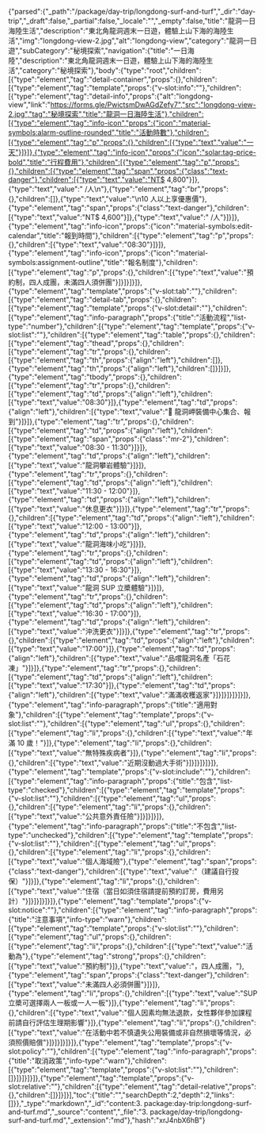 {"parsed":{"_path":"/package/day-trip/longdong-surf-and-turf","_dir":"day-trip","_draft":false,"_partial":false,"_locale":"","_empty":false,"title":"龍洞一日海陸生活","description":"東北角龍洞週末一日遊，體驗上山下海的海陸生活","img":"longdong-view-2.jpg","alt":"longdong-view","category":"龍洞一日遊","subCategory":"秘境探索","navigation":{"title":"一日海陸","description":"東北角龍洞週末一日遊，體驗上山下海的海陸生活","category":"秘境探索"},"body":{"type":"root","children":[{"type":"element","tag":"detail-container","props":{},"children":[{"type":"element","tag":"template","props":{"v-slot:info":""},"children":[{"type":"element","tag":"detail-info","props":{"alt":"longdong-view","link":"https://forms.gle/PwictsmDwAGdZefy7","src":"longdong-view-2.jpg","tag":"秘境探索","title":"龍洞一日海陸生活"},"children":[{"type":"element","tag":"info-icon","props":{"icon":"material-symbols:alarm-outline-rounded","title":"活動時數"},"children":[{"type":"element","tag":"p","props":{},"children":[{"type":"text","value":"一天"}]}]},{"type":"element","tag":"info-icon","props":{"icon":"solar:tag-price-bold","title":"行程費用"},"children":[{"type":"element","tag":"p","props":{},"children":[{"type":"element","tag":"span","props":{"class":"text-danger"},"children":[{"type":"text","value":"NT$ 4,800"}]},{"type":"text","value":" /人\n"},{"type":"element","tag":"br","props":{},"children":[]},{"type":"text","value":"\n10 人以上享優惠價"},{"type":"element","tag":"span","props":{"class":"text-danger"},"children":[{"type":"text","value":"NT$ 4,600"}]},{"type":"text","value":" /人"}]}]},{"type":"element","tag":"info-icon","props":{"icon":"material-symbols:edit-calendar","title":"報到時間"},"children":[{"type":"element","tag":"p","props":{},"children":[{"type":"text","value":"08:30"}]}]},{"type":"element","tag":"info-icon","props":{"icon":"material-symbols:assignment-outline","title":"報名制度"},"children":[{"type":"element","tag":"p","props":{},"children":[{"type":"text","value":"預約制，四人成團，未滿四人須併團"}]}]}]}]},{"type":"element","tag":"template","props":{"v-slot:tab":""},"children":[{"type":"element","tag":"detail-tab","props":{},"children":[{"type":"element","tag":"template","props":{"v-slot:detail":""},"children":[{"type":"element","tag":"info-paragraph","props":{"title":"活動流程","list-type":"number"},"children":[{"type":"element","tag":"template","props":{"v-slot:list":""},"children":[{"type":"element","tag":"table","props":{},"children":[{"type":"element","tag":"thead","props":{},"children":[{"type":"element","tag":"tr","props":{},"children":[{"type":"element","tag":"th","props":{"align":"left"},"children":[]},{"type":"element","tag":"th","props":{"align":"left"},"children":[]}]}]},{"type":"element","tag":"tbody","props":{},"children":[{"type":"element","tag":"tr","props":{},"children":[{"type":"element","tag":"td","props":{"align":"left"},"children":[{"type":"text","value":"08:30"}]},{"type":"element","tag":"td","props":{"align":"left"},"children":[{"type":"text","value":"🚩 龍洞岬裝備中心集合、報到"}]}]},{"type":"element","tag":"tr","props":{},"children":[{"type":"element","tag":"td","props":{"align":"left"},"children":[{"type":"element","tag":"span","props":{"class":"mr-2"},"children":[{"type":"text","value":"08:30 - 11:30"}]}]},{"type":"element","tag":"td","props":{"align":"left"},"children":[{"type":"text","value":"龍洞攀岩體驗"}]}]},{"type":"element","tag":"tr","props":{},"children":[{"type":"element","tag":"td","props":{"align":"left"},"children":[{"type":"text","value":"11:30 - 12:00"}]},{"type":"element","tag":"td","props":{"align":"left"},"children":[{"type":"text","value":"休息更衣"}]}]},{"type":"element","tag":"tr","props":{},"children":[{"type":"element","tag":"td","props":{"align":"left"},"children":[{"type":"text","value":"12:00 - 13:00"}]},{"type":"element","tag":"td","props":{"align":"left"},"children":[{"type":"text","value":"龍洞海味小吃"}]}]},{"type":"element","tag":"tr","props":{},"children":[{"type":"element","tag":"td","props":{"align":"left"},"children":[{"type":"text","value":"13:30 - 16:30"}]},{"type":"element","tag":"td","props":{"align":"left"},"children":[{"type":"text","value":"龍洞 SUP 立槳體驗"}]}]},{"type":"element","tag":"tr","props":{},"children":[{"type":"element","tag":"td","props":{"align":"left"},"children":[{"type":"text","value":"16:30 - 17:00"}]},{"type":"element","tag":"td","props":{"align":"left"},"children":[{"type":"text","value":"沖洗更衣"}]}]},{"type":"element","tag":"tr","props":{},"children":[{"type":"element","tag":"td","props":{"align":"left"},"children":[{"type":"text","value":"17:00"}]},{"type":"element","tag":"td","props":{"align":"left"},"children":[{"type":"text","value":"品嚐龍洞名產「石花凍」"}]}]},{"type":"element","tag":"tr","props":{},"children":[{"type":"element","tag":"td","props":{"align":"left"},"children":[{"type":"text","value":"17:30"}]},{"type":"element","tag":"td","props":{"align":"left"},"children":[{"type":"text","value":"滿滿收穫返家"}]}]}]}]}]}]},{"type":"element","tag":"info-paragraph","props":{"title":"適用對象"},"children":[{"type":"element","tag":"template","props":{"v-slot:list":""},"children":[{"type":"element","tag":"ul","props":{},"children":[{"type":"element","tag":"li","props":{},"children":[{"type":"text","value":"年滿 10 歲！"}]},{"type":"element","tag":"li","props":{},"children":[{"type":"text","value":"無特殊疾病者"}]},{"type":"element","tag":"li","props":{},"children":[{"type":"text","value":"近期沒動過大手術"}]}]}]}]}]},{"type":"element","tag":"template","props":{"v-slot:include":""},"children":[{"type":"element","tag":"info-paragraph","props":{"title":"包含","list-type":"checked"},"children":[{"type":"element","tag":"template","props":{"v-slot:list":""},"children":[{"type":"element","tag":"ul","props":{},"children":[{"type":"element","tag":"li","props":{},"children":[{"type":"text","value":"公共意外責任險"}]}]}]}]},{"type":"element","tag":"info-paragraph","props":{"title":"不包含","list-type":"unchecked"},"children":[{"type":"element","tag":"template","props":{"v-slot:list":""},"children":[{"type":"element","tag":"ul","props":{},"children":[{"type":"element","tag":"li","props":{},"children":[{"type":"text","value":"個人海域險"},{"type":"element","tag":"span","props":{"class":"text-danger"},"children":[{"type":"text","value":"（建議自行投保）"}]}]},{"type":"element","tag":"li","props":{},"children":[{"type":"text","value":"住宿（當日如須住宿請提前預約訂房，費用另計）"}]}]}]}]}]},{"type":"element","tag":"template","props":{"v-slot:notice":""},"children":[{"type":"element","tag":"info-paragraph","props":{"title":"注意事項","info-type":"warn"},"children":[{"type":"element","tag":"template","props":{"v-slot:list":""},"children":[{"type":"element","tag":"ul","props":{},"children":[{"type":"element","tag":"li","props":{},"children":[{"type":"text","value":"活動為"},{"type":"element","tag":"strong","props":{},"children":[{"type":"text","value":"預約制"}]},{"type":"text","value":"，四人成團，"},{"type":"element","tag":"span","props":{"class":"text-danger"},"children":[{"type":"text","value":"未滿四人必須併團"}]}]},{"type":"element","tag":"li","props":{},"children":[{"type":"text","value":"SUP 立槳可選擇兩人一板或一人一板"}]},{"type":"element","tag":"li","props":{},"children":[{"type":"text","value":"個人因素均無法退款，女性夥伴參加課程前請自行評估生理期影響"}]},{"type":"element","tag":"li","props":{},"children":[{"type":"text","value":"在活動中若不慎遺失公用裝備或非自然損壞等情況，必須照價賠償"}]}]}]}]}]},{"type":"element","tag":"template","props":{"v-slot:policy":""},"children":[{"type":"element","tag":"info-paragraph","props":{"title":"取消政策","info-type":"warn"},"children":[{"type":"element","tag":"template","props":{"v-slot:list":""},"children":[]}]}]}]}]},{"type":"element","tag":"template","props":{"v-slot:relative":""},"children":[{"type":"element","tag":"detail-relative","props":{},"children":[]}]}]}],"toc":{"title":"","searchDepth":2,"depth":2,"links":[]}},"_type":"markdown","_id":"content:3. package:day-trip:longdong-surf-and-turf.md","_source":"content","_file":"3. package/day-trip/longdong-surf-and-turf.md","_extension":"md"},"hash":"xrJ4nbX6hB"}